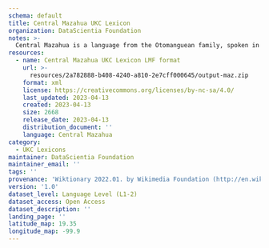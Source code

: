 ```yaml
---
schema: default
title: Central Mazahua UKC Lexicon
organization: DataScientia Foundation
notes: >-
  Central Mazahua is a language from the Otomanguean family, spoken in North America. The UKC Lexicon of Central Mazahua is represented as a lexico-semantic network. It consists of words, word senses, synsets, as well as sense-level and synset-level relationships.
resources:
  - name: Central Mazahua UKC Lexicon LMF format
    url: >-
      resources/2a782888-b408-4240-a810-2e7cff000645/output-maz.zip
    format: xml
    license: https://creativecommons.org/licenses/by-nc-sa/4.0/
    last_updated: 2023-04-13
    created: 2023-04-13
    size: 2668
    release_date: 2023-04-13
    distribution_document: ''
    language: Central Mazahua
category:
  - UKC Lexicons
maintainer: DataScientia Foundation
maintainer_email: ''
tags: ''
provenance: 'Wiktionary 2022.01. by Wikimedia Foundation (http://en.wiktionary.org); CogNet 2.1 by Khuyagbaatar Batsuren, National University of Mongolia (http://cognet.ukc.disi.unitn.it); Native Languages of the Americas 2021.11. by Laura Redish and Orrin Lewis (http://www.native-languages.org); Princeton WordNet 2.1 by Princeton University (https://wordnet.princeton.edu)'
version: '1.0'
dataset_level: Language Level (L1-2)
dataset_access: Open Access
dataset_description: ''
landing_page: ''
latitude_map: 19.35
longitude_map: -99.9
---
```


